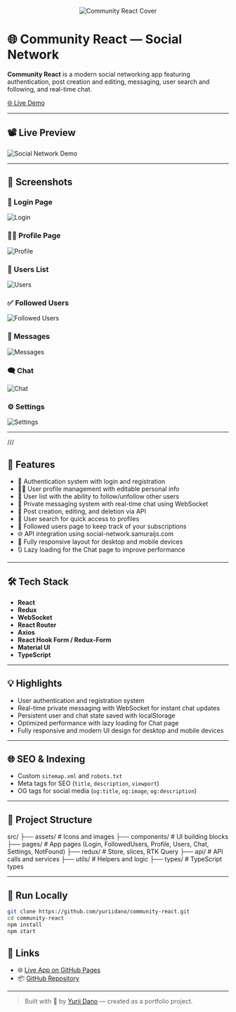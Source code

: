 <p align="center">
  <img src="cover/community-react-cover.png" alt="Community React Cover" />
</p>

# 🌐 Community React — Social Network

**Community React** is a modern social networking app featuring authentication, post creation and editing, messaging, user search and following, and real-time chat.

[🌐 Live Demo](https://yuriidano.github.io/community-react/)

---

## 📽️ Live Preview

![Social Network Demo](./public/screenshots/community-react-preview.gif)

---

## 📸 Screenshots

### 🔐 Login Page
![Login](./public/screenshots/login.jpg)

### 🧑‍💼 Profile Page
![Profile](./public/screenshots/profile.jpg)

### 👥 Users List
![Users](./public/screenshots/users.jpg)

### ✅ Followed Users
![Followed Users](./public/screenshots/followed-users.jpg)

### 💬 Messages
![Messages](./public/screenshots/messages.jpg)

### 🗨️ Chat
![Chat](./public/screenshots/chat.jpg)

### ⚙️ Settings
![Settings](./public/screenshots/settings.jpg)

---



///

## 🚀 Features

- 🔐 Authentication system with login and registration
- 🧑‍💼 User profile management with editable personal info
- 👥 User list with the ability to follow/unfollow other users
- 💬 Private messaging system with real-time chat using WebSocket
- 📝 Post creation, editing, and deletion via API
- 🔎 User search for quick access to profiles
- 🔄 Followed users page to keep track of your subscriptions
- 🌐 API integration using social-network.samuraijs.com
- 📱 Fully responsive layout for desktop and mobile devices
- 🔃 Lazy loading for the Chat page to improve performance

---



## 🛠️ Tech Stack

- **React**
- **Redux** 
- **WebSocket** 
- **React Router**
- **Axios**
- **React Hook Form / Redux-Form**
- **Material UI**
- **TypeScript**

---

## 💡 Highlights

- User authentication and registration system
- Real-time private messaging with WebSocket for instant chat updates
- Persistent user and chat state saved with localStorage
- Optimized performance with lazy loading for Chat page
- Fully responsive and modern UI design for desktop and mobile devices

---

## 🌐 SEO & Indexing

- Custom `sitemap.xml` and `robots.txt`
- Meta tags for SEO (`title`, `description`, `viewport`)
- OG tags for social media (`og:title`, `og:image`, `og:description`)

---

## 📁 Project Structure

src/
├── assets/      # Icons and images
├── components/  # UI building blocks
├── pages/       # App pages (Login, FollowedUsers, Profile, Users, Chat, Settings, NotFound)
├── redux/       # Store, slices, RTK Query
├── api/         # API calls and services
├── utils/       # Helpers and logic
├── types/       # TypeScript types

---

## 🧪 Run Locally

```bash
git clone https://github.com/yuriidano/community-react.git
cd community-react
npm install
npm start
```


## 🔗 Links

- 🌐 [Live App on GitHub Pages](https://yuriidano.github.io/community-react/)
- 📦 [GitHub Repository](https://github.com/yuriidano/community-react)

---

> Built with 💛 by [Yurii Dano](https://github.com/yuriidano) — created as a portfolio project.
